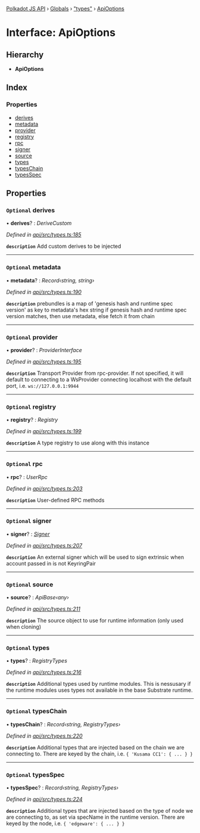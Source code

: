 [Polkadot JS API](../README.md) › [Globals](../globals.md) › ["types"](../modules/_types_.md) › [ApiOptions](_types_.apioptions.md)

# Interface: ApiOptions

## Hierarchy

* **ApiOptions**

## Index

### Properties

* [derives](_types_.apioptions.md#optional-derives)
* [metadata](_types_.apioptions.md#optional-metadata)
* [provider](_types_.apioptions.md#optional-provider)
* [registry](_types_.apioptions.md#optional-registry)
* [rpc](_types_.apioptions.md#optional-rpc)
* [signer](_types_.apioptions.md#optional-signer)
* [source](_types_.apioptions.md#optional-source)
* [types](_types_.apioptions.md#optional-types)
* [typesChain](_types_.apioptions.md#optional-typeschain)
* [typesSpec](_types_.apioptions.md#optional-typesspec)

## Properties

### `Optional` derives

• **derives**? : *DeriveCustom*

*Defined in [api/src/types.ts:185](https://github.com/polkadot-js/api/blob/53959d482/packages/api/src/types.ts#L185)*

**`description`** Add custom derives to be injected

___

### `Optional` metadata

• **metadata**? : *Record‹string, string›*

*Defined in [api/src/types.ts:190](https://github.com/polkadot-js/api/blob/53959d482/packages/api/src/types.ts#L190)*

**`description`** prebundles is a map of 'genesis hash and runtime spec version' as key to metadata's hex string
if genesis hash and runtime spec version matches, then use metadata, else fetch it from chain

___

### `Optional` provider

• **provider**? : *ProviderInterface*

*Defined in [api/src/types.ts:195](https://github.com/polkadot-js/api/blob/53959d482/packages/api/src/types.ts#L195)*

**`description`** Transport Provider from rpc-provider. If not specified, it will default to
connecting to a WsProvider connecting localhost with the default port, i.e. `ws://127.0.0.1:9944`

___

### `Optional` registry

• **registry**? : *Registry*

*Defined in [api/src/types.ts:199](https://github.com/polkadot-js/api/blob/53959d482/packages/api/src/types.ts#L199)*

**`description`** A type registry to use along with this instance

___

### `Optional` rpc

• **rpc**? : *UserRpc*

*Defined in [api/src/types.ts:203](https://github.com/polkadot-js/api/blob/53959d482/packages/api/src/types.ts#L203)*

**`description`** User-defined RPC methods

___

### `Optional` signer

• **signer**? : *[Signer](_types_.signer.md)*

*Defined in [api/src/types.ts:207](https://github.com/polkadot-js/api/blob/53959d482/packages/api/src/types.ts#L207)*

**`description`** An external signer which will be used to sign extrinsic when account passed in is not KeyringPair

___

### `Optional` source

• **source**? : *ApiBase‹any›*

*Defined in [api/src/types.ts:211](https://github.com/polkadot-js/api/blob/53959d482/packages/api/src/types.ts#L211)*

**`description`** The source object to use for runtime information (only used when cloning)

___

### `Optional` types

• **types**? : *RegistryTypes*

*Defined in [api/src/types.ts:216](https://github.com/polkadot-js/api/blob/53959d482/packages/api/src/types.ts#L216)*

**`description`** Additional types used by runtime modules. This is nessusary if the runtime modules
uses types not available in the base Substrate runtime.

___

### `Optional` typesChain

• **typesChain**? : *Record‹string, RegistryTypes›*

*Defined in [api/src/types.ts:220](https://github.com/polkadot-js/api/blob/53959d482/packages/api/src/types.ts#L220)*

**`description`** Additional types that are injected based on the chain we are connecting to. There are keyed by the chain, i.e. `{ 'Kusama CC1': { ... } }`

___

### `Optional` typesSpec

• **typesSpec**? : *Record‹string, RegistryTypes›*

*Defined in [api/src/types.ts:224](https://github.com/polkadot-js/api/blob/53959d482/packages/api/src/types.ts#L224)*

**`description`** Additional types that are injected based on the type of node we are connecting to, as set via specName in the runtime version. There are keyed by the node, i.e. `{ 'edgeware': { ... } }`
